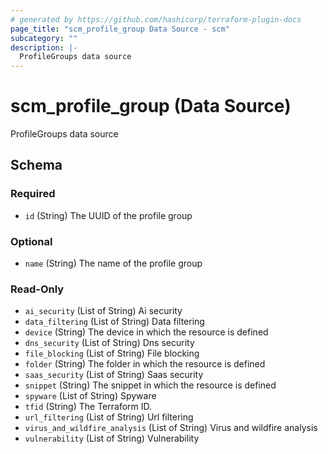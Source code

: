 ```yaml
---
# generated by https://github.com/hashicorp/terraform-plugin-docs
page_title: "scm_profile_group Data Source - scm"
subcategory: ""
description: |-
  ProfileGroups data source
---
```


# scm_profile_group (Data Source)

ProfileGroups data source



<!-- schema generated by tfplugindocs -->
## Schema

### Required

- `id` (String) The UUID of the profile group

### Optional

- `name` (String) The name of the profile group

### Read-Only

- `ai_security` (List of String) Ai security
- `data_filtering` (List of String) Data filtering
- `device` (String) The device in which the resource is defined
- `dns_security` (List of String) Dns security
- `file_blocking` (List of String) File blocking
- `folder` (String) The folder in which the resource is defined
- `saas_security` (List of String) Saas security
- `snippet` (String) The snippet in which the resource is defined
- `spyware` (List of String) Spyware
- `tfid` (String) The Terraform ID.
- `url_filtering` (List of String) Url filtering
- `virus_and_wildfire_analysis` (List of String) Virus and wildfire analysis
- `vulnerability` (List of String) Vulnerability
